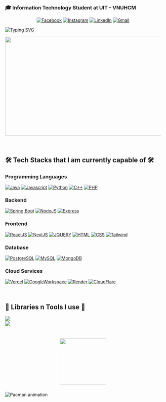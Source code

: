 
### 🎓 Information Technology Student at UIT - VNUHCM
<p align="center"> 
  <a href="https://www.facebook.com/LeLe1524"><img src="https://img.shields.io/badge/Facebook-1877F2?style=for-the-badge&logo=facebook&logoColor=white" alt="Facebook"/></a>
  <a href="https://www.instagram.com/vanle_1501/"><img src="https://img.shields.io/badge/Instagram-E4405F?style=for-the-badge&logo=instagram&logoColor=white" alt="Instagram"/></a>
  <a href="https://www.linkedin.com/in/gia-man-tran150104/"><img src="https://img.shields.io/badge/LinkedIn-0A66C2?style=for-the-badge&logo=linkedin&logoColor=white" alt="LinkedIn"/></a>
  <a href=mailto:giaman15012004@gmail.com><img src="https://img.shields.io/badge/Gmail-D14836?style=for-the-badge&logo=gmail&logoColor=white" alt="Gmail"/></a>
</p>

[![Typing SVG](https://readme-typing-svg.demolab.com?font=Fira+Code&pause=1000&color=2C8DF7&background=AF3CFF00&width=435&lines=Hi!+I+am+Tran+Gia+Man;Welcome+to+my+profile;University+of+Information+Technology)](https://git.io/typing-svg)

<div align="center">
  <img height="320" width="640" src="https://user-images.githubusercontent.com/74038190/212749447-bfb7e725-6987-49d9-ae85-2015e3e7cc41.gif"/>
</div>
<br>



<br>

<h2>🛠️ Tech Stacks that I am currently capable of 🛠️</h2>

### Programming Languages
<p align="left">
  <a href="https://www.java.com/"><img src="https://camo.githubusercontent.com/011a4e2bb803e4ae1111f9d1bf17e9619952a0d1fc7d0ee625f85fc12ad6ffa5/68747470733a2f2f696d672e736869656c64732e696f2f62616467652f4a6176612d4544384230303f7374796c653d666f722d7468652d6261646765266c6f676f3d6f70656e6a646b266c6f676f436f6c6f723d7768697465" alt="Java"/></a>
  <a href="https://developer.mozilla.org/en-US/docs/Web/JavaScript"><img src="https://img.shields.io/badge/-JavaScript-F7DF1E?style=for-the-badge&logo=javascript&logoColor=black" alt="Javascript"/></a>
  <a href="https://www.python.org/"><img src="https://img.shields.io/badge/-Python-3776AB?style=for-the-badge&logo=python&logoColor=white" alt="Python"/></a>
  <a href=""><img src="https://img.shields.io/badge/-C%2B%2B-00599C?style=for-the-badge&logo=c%2B%2B&logoColor=white" alt="C++"/></a>
  <a href="https://www.php.net/"><img src="https://img.shields.io/badge/-PHP-777BB4?style=for-the-badge&logo=php&logoColor=white" alt="PHP"/></a>
</p>

### Backend
<p align="left">
  <a href="https://spring.io/projects/spring-boot"><img src="https://img.shields.io/badge/-Spring%20Boot-6DB33F?style=for-the-badge&logo=spring&logoColor=white" alt="Spring Boot"/></a>
  <a href="https://nodejs.org/"><img src="https://img.shields.io/badge/-NODEJS-green?style=for-the-badge&logo=node.js&logoColor=white" alt="NodeJS"/></a>
  <a href="https://expressjs.com"><img src="https://img.shields.io/badge/Express%20js-000000?style=for-the-badge&logo=express&logoColor=white" alt="Express"/></a>
</p>

### Frontend
<p align="left">
  <a href="https://reactjs.org/"><img src="https://img.shields.io/badge/-ReactJS-61DAFB?style=for-the-badge&logo=react&logoColor=black" alt="ReactJS"/></a>
  <a href="https://nextjs.org/"><img src="https://img.shields.io/badge/-NEXTJS-blue?style=for-the-badge&logo=next.js&logoColor=white" alt="NextJS"/></a>
  <a href="https://jquery.com/"><img src="https://img.shields.io/badge/-jQuery-0769AD?style=for-the-badge&logo=jquery&logoColor=white" alt="JQUERY"/></a>
  <a href="https://developer.mozilla.org/en-US/docs/Web/HTML"><img src="https://img.shields.io/badge/-HTML-E34F26?style=for-the-badge&logo=html5&logoColor=white" alt="HTML"/></a>
  <a href="https://developer.mozilla.org/en-US/docs/Web/CSS"><img src="https://img.shields.io/badge/-CSS-1572B6?style=for-the-badge&logo=css3&logoColor=white" alt="CSS"/></a>
  <a href="https://tailwindcss.com/"><img src="https://img.shields.io/badge/-TailwindCSS-06B6D4?style=for-the-badge&logo=tailwindcss&logoColor=white" alt="Tailwind"/></a>
</p>

### Database
<p align="left">
  <a href="https://www.postgresql.org/"><img src="https://img.shields.io/badge/-PostgreSQL-336791?style=for-the-badge&logo=postgresql&logoColor=white" alt="PostgreSQL"/></a>
  <a href="https://www.mysql.com/"><img src="https://img.shields.io/badge/-MySQL-4479A1?style=for-the-badge&logo=mysql&logoColor=white" alt="MySQL"/></a>
  <a href="https://www.mongodb.com/"><img src="https://img.shields.io/badge/-MongoDB-47A248?style=for-the-badge&logo=mongodb&logoColor=white" alt="MongoDB"/></a>
</p>

### Cloud Services
<p align="left">
  <a href="https://vercel.com/"><img src="https://img.shields.io/badge/-Vercel-000000?style=for-the-badge&logo=vercel&logoColor=white" alt="Vercel"/></a>
  <a href="https://workspace.google.com/"><img src="https://img.shields.io/badge/-Google%20Workspace-4285F4?style=for-the-badge&logo=google&logoColor=white" alt="GoogleWorkspace"/></a>
  <a href="https://render.com/"><img src="https://img.shields.io/badge/-Render-46E3B7?style=for-the-badge&logo=render&logoColor=white" alt="Render"/></a>
  <a href="https://www.cloudflare.com/"><img src="https://img.shields.io/badge/-Cloudflare-F38020?style=for-the-badge&logo=cloudflare&logoColor=white" alt="CloudFlare"/></a>
</p>

<br>

<h2>🔧 Libraries n Tools I use 🔧</h2>
<div>
  <img src="https://skillicons.dev/icons?i=materialui,tailwindcss,maven,npm,yarn,prisma" /><br>
  <img src="https://skillicons.dev/icons?i=docker,vscode,idea,github,gitlab,postman" /><br>
</div>

<br>

###
<div align="center">
  <img src="https://github-readme-stats.vercel.app/api/top-langs?username=chuhaiphu&hide_title=false&layout=compact&card_width=320&langs_count=5&theme=dracula&hide_border=false&order=2" height="150"/>
</div>

###
<img src="https://raw.githubusercontent.com/chuhaiphu/chuhaiphu/output/pacman-contribution-graph.svg" alt="Pacman animation" />
<br>
